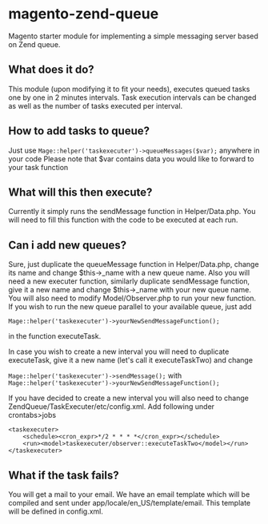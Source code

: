 # magento-zend-queue #
Magento starter module for implementing a simple messaging server based on Zend queue. 

## What does it do? ##
This module (upon modifying it to fit your needs), executes queued tasks one by one in 2 minutes intervals. Task execution intervals can be changed as well as the number of tasks executed per interval.

## How to add tasks to queue? ##
Just use `Mage::helper('taskexecuter')->queueMessages($var);` anywhere in your code
Please note that $var contains data you would like to forward to your task function

## What will this then execute? ##
Currently it simply runs the sendMessage function in Helper/Data.php. You will need to fill this function with the code to be executed at each run.

## Can i add new queues? ##
Sure, just duplicate the queueMessage function in Helper/Data.php, change its name and change $this->\_name with a new queue name. Also you will need a new executer function, similarly duplicate sendMessage function, give it a new name and change $this->\_name with your new queue name. You will also need to modify Model/Observer.php to run your new function. If you wish to run the new queue parallel to your available queue, just add

`Mage::helper('taskexecuter')->yourNewSendMessageFunction();`

in the function executeTask.

In case you wish to create a new interval you will need to duplicate executeTask, give it a new name (let's call it executeTaskTwo) and change 

`Mage::helper('taskexecuter')->sendMessage();`
with 
`Mage::helper('taskexecuter')->yourNewSendMessageFunction();`

If you have decided to create a new interval you will also need to change ZendQueue/TaskExecuter/etc/config.xml. Add following under crontabs>jobs

```
<taskexecuter>
    <schedule><cron_expr>*/2 * * * *</cron_expr></schedule>
    <run><model>taskexecuter/observer::executeTaskTwo</model></run>
</taskexecuter>
```

## What if the task fails? ##
You will get a mail to your email. We have an email template which will be compiled and sent under app/locale/en_US/template/email. This template will be defined in config.xml.


